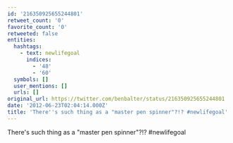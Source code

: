 ```yaml
---
id: '216350925655244801'
retweet_count: '0'
favorite_count: '0'
retweeted: false
entities:
  hashtags:
    - text: newlifegoal
      indices:
        - '48'
        - '60'
  symbols: []
  user_mentions: []
  urls: []
original_url: https://twitter.com/benbalter/status/216350925655244801
date: '2012-06-23T02:04:14.000Z'
title: 'There''s such thing as a "master pen spinner"?!? #newlifegoal'
---
```


There's such thing as a "master pen spinner"?!? #newlifegoal